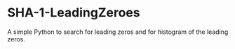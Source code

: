 # SHA-1-LeadingZeroes
A simple Python to search for leading zeros and for histogram of the leading zeros.
